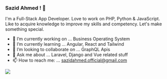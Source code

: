 ### Sazid Ahmed ! 👋

I'm a Full-Stack App Developer. Love to work on PHP, Python & JavaScript. Like to acquire knowledge to improve my skills and competency. Let's make something special.

- 🔭 I’m currently working on ... Business Operating System
- 🌱 I’m currently learning ... Angular, React and Tailwind
- 👯 I’m looking to collaborate on ... GraphQL Apis
- 💬 Ask me about ... Laravel, Django and Vue related stuff
- 📫 How to reach me: ... sazidahmed.official@gmail.com

<img src="https://github-readme-stats.vercel.app/api?username=SazidAhmed&&show_icons=true&title_color=ffffff&icon_color=bb2acf&text_color=daf7dc&bg_color=191919">
